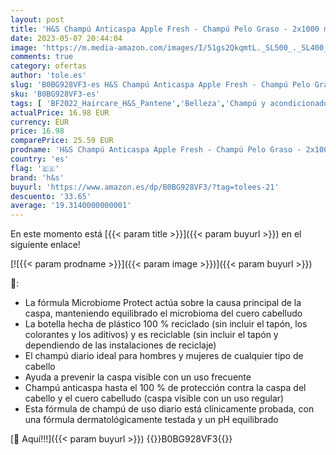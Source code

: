 ```yaml
---
layout: post
title: 'H&S Champú Anticaspa Apple Fresh - Champú Pelo Graso - 2x1000 ml'
date: 2023-05-07 20:44:04
image: 'https://m.media-amazon.com/images/I/51gs2QkqmtL._SL500_._SL400_.jpg'
comments: true
category: ofertas
author: 'tole.es'
slug: 'B0BG928VF3-es H&S Champú Anticaspa Apple Fresh - Champú Pelo Graso -...'
sku: 'B0BG928VF3-es'
tags: [ 'BF2022_Haircare_H&S_Pantene','Belleza','Champú y acondicionador','Champús','Cuidado del cabello','Cuidado_Masculino','Salud y cuidado personal','Self Service','Special Features Stores','apple','h&s','partition_000','partition_038','partition_039','🇪🇸', ]
actualPrice: 16.98 EUR
currency: EUR
price: 16.98
comparePrice: 25.59 EUR
prodname: 'H&S Champú Anticaspa Apple Fresh - Champú Pelo Graso - 2x1000 ml'
country: 'es'
flag: '🇪🇸'
brand: 'h&s'
buyurl: 'https://www.amazon.es/dp/B0BG928VF3/?tag=tolees-21'
descuento: '33.65'
average: '19.3140000000001'
---
```


En este momento está [{{< param title >}}]({{< param buyurl >}}) en el siguiente enlace!

[![{{< param prodname >}}]({{< param image >}})]({{< param buyurl >}})

🔎:

- La fórmula Microbiome Protect actúa sobre la causa principal de la caspa, manteniendo equilibrado el microbioma del cuero cabelludo
- La botella hecha de plástico 100 % reciclado (sin incluir el tapón, los colorantes y los aditivos) y es reciclable (sin incluir el tapón y dependiendo de las instalaciones de reciclaje)
- El champú diario ideal para hombres y mujeres de cualquier tipo de cabello
- Ayuda a prevenir la caspa visible con un uso frecuente
- Champú anticaspa hasta el 100 % de protección contra la caspa del cabello y el cuero cabelludo (caspa visible con un uso regular)
- Esta fórmula de champú de uso diario está clínicamente probada, con una fórmula dermatológicamente testada y un pH equilibrado

[🛒 Aquí!!!]({{< param buyurl >}})
{{<world>}}B0BG928VF3{{</world>}}
